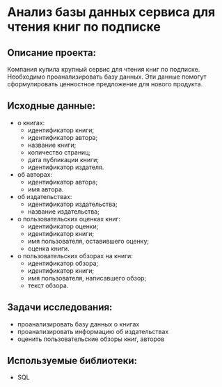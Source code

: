 # Анализ базы данных сервиса для чтения книг по подписке

## Описание проекта:
Компания купила крупный сервис для чтения книг по подписке. Необходимо проанализировать базу данных. Эти данные помогут сформулировать ценностное предложение для нового продукта.

## Исходные данные:
- о книгах:
     * идентификатор книги;
     * идентификатор автора;
     * название книги;
     * количество страниц;
     * дата публикации книги;
     * идентификатор издателя.
- об авторах:
     * идентификатор автора;
     * имя автора.
- об издательствах:
     * идентификатор издательства;
     * название издательства;
- о пользовательских оценках книг:
     * идентификатор оценки;
     * идентификатор книги;
     * имя пользователя, оставившего оценку;
     * оценка книги.
- о пользовательских обзорах на книги:
     * идентификатор обзора;
     * идентификатор книги;
     * имя пользователя, написавшего обзор;
     * текст обзора.

## Задачи исследования:
- проанализировать базу данных о книгах
- проанализировать информацию об издательствах
- оценить пользовательские обзоры книг, авторов 

## Используемые библиотеки:
- SQL
